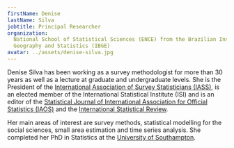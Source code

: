 ```yaml
---
firstName: Denise
lastName: Silva
jobtitle: Principal Researcher
organization:
  National School of Statistical Sciences (ENCE) from the Brazilian Institute of
  Geography and Statistics (IBGE)
avatar: ../assets/denise-silva.jpg
---
```


Denise Silva has been working as a survey methodologist for more than 30 years
as well as a lecture at graduate and undergraduate levels. She is the President
of the
[International Association of Survey Statisticians (IASS)](http://isi-iass.org/home/),
is an elected member of the International Statistical Institute (ISI) and is an
editor of the
[Statistical Journal of International Association for Official Statistics (IAOS)](https://www.iospress.nl/journal/statistical-journal-of-the-iaos/)
and the
[International Statistical Review](https://onlinelibrary.wiley.com/journal/17515823).

Her main areas of interest are survey methods, statistical modelling for the
social sciences, small area estimation and time series analysis. She completed
her PhD in Statistics at the
[University of Southampton](https://www.southampton.ac.uk/).
